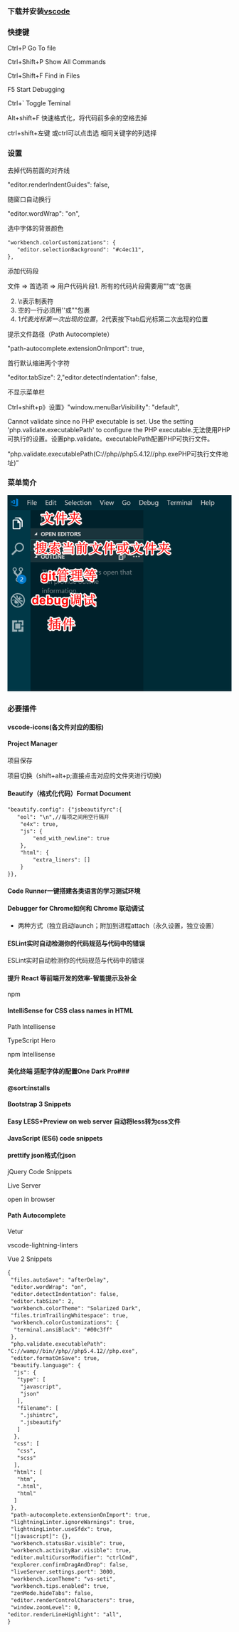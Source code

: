 ### 下载并安装[vscode](https://code.visualstudio.com/)

### 快捷键

Ctrl+P    Go To file

Ctrl+Shift+P  Show All Commands

Ctrl+Shift+F  Find in Files

F5 Start Debugging

Ctrl+`  Toggle Teminal

Alt+shift+F 快速格式化，将代码前多余的空格去掉

ctrl+shift+左键 或ctrl可以点击选   相同关键字的列选择

### 设置

去掉代码前面的对齐线

"editor.renderIndentGuides": false,

随窗口自动换行

"editor.wordWrap": "on",

选中字体的背景颜色

    "workbench.colorCustomizations": {
       "editor.selectionBackground": "#c4ec11",
    },
添加代码段

文件 => 首选项 => 用户代码片段1. 所有的代码片段需要用""或''包裹

2. \\t表示制表符
3. 空的一行必须用''或""包裹
4. $1代表光标第一次出现的位置，$2代表按下tab后光标第二次出现的位置

提示文件路径（Path Autocomplete）

"path-autocomplete.extensionOnImport": true,

首行默认缩进两个字符

"editor.tabSize": 2,"editor.detectIndentation": false,

不显示菜单栏

Ctrl+shift+p》设置》"window.menuBarVisibility": "default",

Cannot validate since no PHP executable is set. Use the setting 'php.validate.executablePath' to configure the PHP executable.无法使用PHP可执行的设置。设置php.validate。executablePath配置PHP可执行文件。

“php.validate.executablePath(C://php//php5.4.12//php.exePHP可执行文件地址)”

### 菜单简介

<img src="./images/leftMenu.png">



###  必要插件

#### vscode-icons(各文件对应的图标)

#### Project Manager

项目保存

项目切换（shift+alt+p;直接点击对应的文件夹进行切换)

#### Beautify（格式化代码）Format Document

    "beautify.config": {"jsbeautifyrc":{
       "eol": "\n",//每项之间用空行隔开
        "e4x": true,
        "js": {
            "end_with_newline": true
        },
        "html": {
            "extra_liners": []
        }
    }},
#### Code Runner一键搭建各类语言的学习测试环境

#### Debugger for Chrome如何和 Chrome 联动调试

- 两种方式（独立启动launch；附加到进程attach（永久设置，独立设置）

#### ESLint实时自动检测你的代码规范与代码中的错误

ESLint实时自动检测你的代码规范与代码中的错误

#### 提升 React 等前端开发的效率-智能提示及补全

npm

#### IntelliSense for CSS class names in HTML

Path Intellisense

TypeScript Hero

npm Intellisense

#### 美化终端 适配字体的配置One Dark Pro### 

####  @sort:installs

#### Bootstrap 3 Snippets

#### Easy LESS+Preview on web server 自动将less转为css文件

#### JavaScript (ES6) code snippets

#### prettify json格式化json

jQuery Code Snippets

Live Server

open in browser

#### Path Autocomplete

Vetur

vscode-lightning-linters

Vue 2 Snippets

```
{
 "files.autoSave": "afterDelay",
 "editor.wordWrap": "on",
 "editor.detectIndentation": false,
 "editor.tabSize": 2,
 "workbench.colorTheme": "Solarized Dark",
 "files.trimTrailingWhitespace": true,
 "workbench.colorCustomizations": {
  "terminal.ansiBlack": "#00c3ff"
 },
 "php.validate.executablePath": "C://wamp//bin//php//php5.4.12//php.exe",
 "editor.formatOnSave": true,
 "beautify.language": {
  "js": {
   "type": [
    "javascript",
    "json"
   ],
   "filename": [
    ".jshintrc",
    ".jsbeautify"
   ]
  },
  "css": [
   "css",
   "scss"
  ],
  "html": [
   "htm",
   ".html",
   "html"
  ]
 },
 "path-autocomplete.extensionOnImport": true,
 "lightningLinter.ignoreWarnings": true,
 "lightningLinter.useSfdx": true,
 "[javascript]": {},
 "workbench.statusBar.visible": true,
 "workbench.activityBar.visible": true,
 "editor.multiCursorModifier": "ctrlCmd",
 "explorer.confirmDragAndDrop": false,
 "liveServer.settings.port": 3000,
 "workbench.iconTheme": "vs-seti",
 "workbench.tips.enabled": true,
 "zenMode.hideTabs": false,
 "editor.renderControlCharacters": true,
 "window.zoomLevel": 0,
"editor.renderLineHighlight": "all",
}
```


